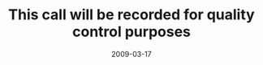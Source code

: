 ---
layout: base.njk
title : 'This call will be recorded for quality control purposes' 
view_title : 'This call will be recorded for quality control purposes' 
year : '2009' 
date : '2009-03-17' 
img_file : '/drawing/thiscallwillberecordedforqualitycontrolpurposes.png' 
html_file : 'thiscallwillberecordedforqualitycontrolpurposes' 
next_html : 'summerneedstogetherequicker.html' 
year_order : '93' 
permalink : "title/{{html_file}}.html"
---